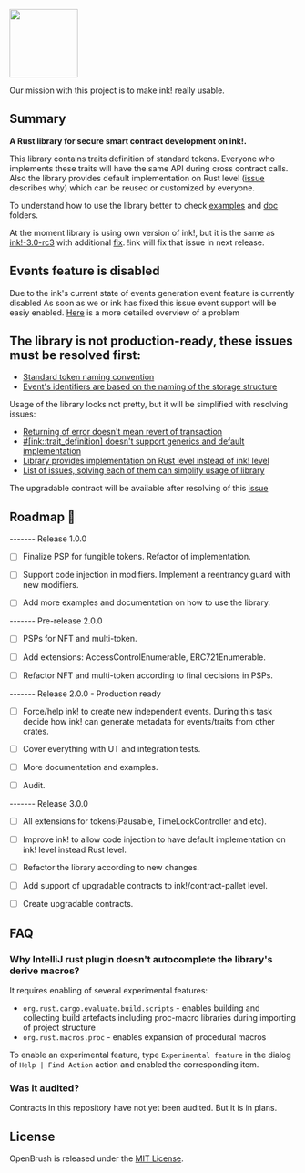 <a href='https://www.supercolony.net/'><img src='https://uploads-ssl.webflow.com/605da67bb52ee776f70680b7/605e09d0f994d31b1b5c76db_logo.png' height='120'/></a>


Our mission with this project is to make ink! really usable.


## Summary
**A Rust library for secure smart contract development on ink!.**

This library contains traits definition of standard tokens. 
Everyone who implements these traits will have the same API during cross contract calls.
Also the library provides default implementation on Rust level
([issue](https://github.com/Supercolony-net/openbrush-contracts/issues/5) describes why) 
which can be reused or customized by everyone.

To understand how to use the library better to check [examples](examples) and [doc](doc) folders.

At the moment library is using own version of ink!, but it is the same as [ink!-3.0-rc3](https://github.com/paritytech/ink/releases/tag/v3.0.0-rc3)
with additional [fix](https://github.com/Supercolony-net/ink/commit/4ade565ca0adf746c130ef32e50f54a9504970cb). 
!ink will fix that issue in next release.

## Events feature is disabled
Due to the ink's current state of events generation event feature is currently disabled
As soon as we or ink has fixed this issue event support will be easiy enabled.
[Here](https://github.com/Supercolony-net/openbrush-contracts/issues/2) is a more detailed overview of a problem

## The library is not production-ready, these issues must be resolved first:
* [Standard token naming convention](https://github.com/Supercolony-net/openbrush-contracts/issues/1)
* [Event's identifiers are based on the naming of the storage structure](https://github.com/Supercolony-net/openbrush-contracts/issues/2)

Usage of the library looks not pretty, but it will be simplified with resolving issues:
* [Returning of error doesn't mean revert of transaction](https://github.com/Supercolony-net/openbrush-contracts/issues/3)
* [#[ink::trait_definition] doesn't support generics and default implementation](https://github.com/Supercolony-net/openbrush-contracts/issues/4)
* [Library provides implementation on Rust level instead of ink! level](https://github.com/Supercolony-net/openbrush-contracts/issues/5)
* [List of issues, solving each of them can simplify usage of library](https://github.com/Supercolony-net/openbrush-contracts/issues/8)

The upgradable contract will be available after resolving of this [issue](https://github.com/Supercolony-net/openbrush-contracts/issues/7)

## Roadmap 🚗
------- Release 1.0.0  
- [ ] Finalize PSP for fungible tokens. Refactor of implementation.  
- [ ] Support code injection in modifiers. Implement a reentrancy guard with new modifiers.  
- [ ] Add more examples and documentation on how to use the library.  


------- Pre-release 2.0.0
- [ ] PSPs for NFT and multi-token.  
- [ ] Add extensions: AccessControlEnumerable, ERC721Enumerable.
- [ ] Refactor NFT and multi-token according to final decisions in PSPs.


------- Release 2.0.0 - Production ready
- [ ] Force/help ink! to create new independent events. During this task decide how ink! can generate metadata for events/traits from other crates.
- [ ] Cover everything with UT and integration tests.
- [ ] More documentation and examples.
- [ ] Audit.



------- Release 3.0.0
- [ ] All extensions for tokens(Pausable, TimeLockController and etc).
- [ ] Improve ink! to allow code injection to have default implementation on ink! level instead Rust level.
- [ ] Refactor the library according to new changes.


- [ ] Add support of upgradable contracts to ink!/contract-pallet level.
- [ ] Create upgradable contracts.

## FAQ

### Why IntelliJ rust plugin doesn't autocomplete the library's derive macros?
It requires enabling of several experimental features:
* `org.rust.cargo.evaluate.build.scripts` - enables building and collecting build artefacts including proc-macro libraries during importing of project structure
* `org.rust.macros.proc` - enables expansion of procedural macros

To enable an experimental feature, type `Experimental feature` in the dialog of `Help | Find Action` action and enabled the corresponding item.

### Was it audited?
Contracts in this repository have not yet been audited. But it is in plans.

## License

OpenBrush is released under the [MIT License](LICENSE).
